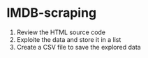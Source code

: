 # IMDB-scraping

1. Review the HTML source code
2. Exploite the data and store it in a list
3. Create a CSV file to save the explored data
